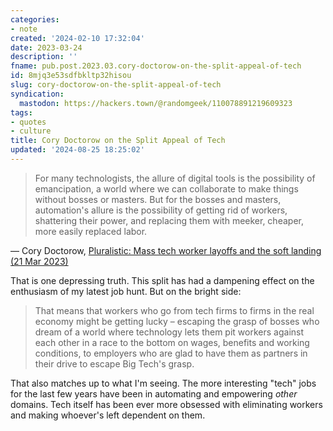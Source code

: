 ```yaml
---
categories:
- note
created: '2024-02-10 17:32:04'
date: 2023-03-24
description: ''
fname: pub.post.2023.03.cory-doctorow-on-the-split-appeal-of-tech
id: 8mjq3e53sdfbkltp32hisou
slug: cory-doctorow-on-the-split-appeal-of-tech
syndication:
  mastodon: https://hackers.town/@randomgeek/110078891219609323
tags:
- quotes
- culture
title: Cory Doctorow on the Split Appeal of Tech
updated: '2024-08-25 18:25:02'
---
```


> For many technologists, the allure of digital tools is the possibility of emancipation, a world where we can collaborate to make things without bosses or masters. But for the bosses and masters, automation's allure is the possibility of getting rid of workers, shattering their power, and replacing them with meeker, cheaper, more easily replaced labor.

— Cory Doctorow, [Pluralistic: Mass tech worker layoffs and the soft landing (21 Mar 2023)](https://pluralistic.net/2023/03/21/tech-workers/#sharpen-your-blades-boys)

That is one depressing truth. This split has had a dampening effect on the enthusiasm of my latest job hunt. But on the bright side:

> That means that workers who go from tech firms to firms in the real economy might be getting lucky – escaping the grasp of bosses who dream of a world where technology lets them pit workers against each other in a race to the bottom on wages, benefits and working conditions, to employers who are glad to have them as partners in their drive to escape Big Tech's grasp.

That also matches up to what I'm seeing. The more interesting "tech" jobs for the last few years have been in automating and empowering *other* domains. Tech itself has been ever more obsessed with eliminating workers and making whoever's left dependent on them.
